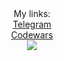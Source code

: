 <div align="center">
   My links:
</div>
<div align="center">
    <a href="https://t.me/egorpyarkov">Telegram</a>  
</div>
<div align="center">
  <a href="https://www.codewars.com/users/EgorPyarkov">Codewars</a>
</div>


<div align="center">
  <img src="https://komarev.com/ghpvc/?username=EgorPyarkov&style=flat-square&color=red"/>
</div>
